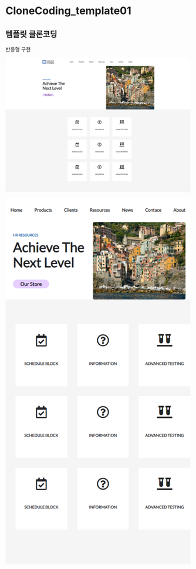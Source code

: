 # CloneCoding_template01

## 템플릿 클론코딩

반응형 구현

![1920x1080](./image/1920x1080.png)

![601x1039](./image/601x1039.png)
